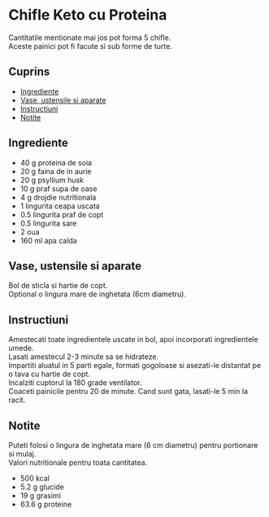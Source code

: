 <!-- omit in toc -->
# Chifle Keto cu Proteina

Cantitatile mentionate mai jos pot forma 5 chifle.  
Aceste painici pot fi facute si sub forme de turte.

<!-- ![painici keto cu branza si ou](./painici-keto-cu-branza-si-ou.jpg) -->

<!-- omit in toc -->
## Cuprins

- [Ingrediente](#ingrediente)
- [Vase, ustensile si aparate](#vase-ustensile-si-aparate)
- [Instructiuni](#instructiuni)
- [Notite](#notite)

## Ingrediente

- 40 g proteina de soia
- 20 g faina de in aurie
- 20 g psyllium husk
- 10 g praf supa de oase
- 4 g drojdie nutritionala
- 1 lingurita ceapa uscata 
- 0.5 lingurita praf de copt
- 0.5 lingurita sare
- 2 oua
- 160 ml apa calda

## Vase, ustensile si aparate

Bol de sticla si hartie de copt.  
Optional o lingura mare de inghetata (6cm diametru).

## Instructiuni

Amestecati toate ingredientele uscate in bol, apoi incorporati ingredientele umede.  
Lasati amestecul 2-3 minute sa se hidrateze.  
Impartiti aluatul in 5 parti egale, formati gogoloase si asezati-le distantat pe o tava cu hartie de copt.  
Incalziti cuptorul la 180 grade ventilator.   
Coaceti painicile pentru 20 de minute. Cand sunt gata, lasati-le 5 min la racit.

## Notite

Puteti folosi o lingura de inghetata mare (6 cm diametru) pentru portionare si mulaj.  
Valori nutritionale pentru toata cantitatea.

- 500 kcal
- 5.2 g glucide
- 19 g grasimi
- 63.6  g proteine
